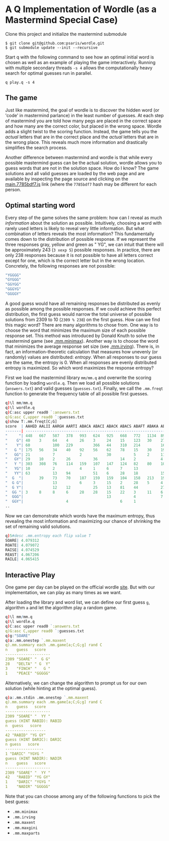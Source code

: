 # A Q Implementation of Wordle (as a Mastermind Special Case)

Clone this project and initialize the mastermind submodule

```
$ git clone git@github.com:psaris/wordle.git
$ git submodule update --init --recursive
```

Start q with the following command to see how an optimal initial word
is chosen as well as an example of playing the game interactively.
Running with multiple secondary threads `-s 4` allows the
computationally heavy search for optimal guesses run in parallel.

`q play.q -s 4`

## The game

Just like mastermind, the goal of wordle is to discover the hidden
word (or 'code' in mastermind parlance) in the least number of
guesses. At each step of mastermind you are told how many pegs are
placed in the correct space and how many are the correct color, but
placed in the wrong space. Wordle adds a slight twist to the scoring
function. Instead, the game tells you the *actual* letters that are in
the correct place and the *actual* letters that are in the wrong
place. This reveals much more information and drastically simplifies
the search process.

Another difference between mastermind and wordle is that while every
possible mastermind guess can be the actual solution, wordle allows
you to guess words that are not in the solution space. How do I know?
The game solutions and all valid guesses are loaded by the web page
and are available by inspecting the page source and clicking on the
[main.7785bdf7.js][main] link (where the `7785bdf7` hash may be
different for each person.

[main]:https://www.nytimes.com/games/wordle/main.7785bdf7.js

## Optimal starting word

Every step of the game solves the same problem: how can I reveal as
much *information* about the solution as possible. Intuitively,
choosing a word with rarely used letters is likely to reveal very
little information. But what combination of letters reveals the most
information? This fundamentally comes down to the distribution of
possible response. If we represent the three responses gray, yellow
and green as " YG", we can intuit that there will be approximately 243
(`3 xexp 5`) possible responses. In practice, there are only 238
responses because it is not possible to have all letters correct
except for one, which is the correct letter but in the wrong location.
Concretely, the following responses are not possible:

```q
"YGGGG"
"GYGGG"
"GGYGG"
"GGGYG"
"GGGGY"
```

A good guess would have all remaining responses be distributed as
evenly as possible among the possible responses. If we could achieve
this perfect distribution, the first guess would narrow the total
universe of possible solutions from 2309 to 10 (`2309 % 238`) on the
first guess. How can we find this magic word? There are many
algorithms to chose from. One way is to choose the word that minimizes
the maximum size of each possible response set. This method was
introduced by Donald Knuth to solve the mastermind game (see
[.mm.minimax][minimax]). Another way is to choose the word that
minimizes the average response set size (see
[.mm.irving][irving]). There is, in fact, an information-theoretic
calculation that measures how unevenly (or randomly) values are
distributed: *entropy*. When all responses to our guess are the same,
the entropy is 0. When all responses are evenly distributed entropy is
maximized. So which word maximizes the response entropy?

[minimax]:https://github.com/psaris/mm/blob/6f647a2d6835638ede14cd948882ffba6930058c/mm.q#L31
[irving]:https://github.com/psaris/mm/blob/6f647a2d6835638ede14cd948882ffba6930058c/mm.q#L32

First we load the mastermind library `mm/mm.q` and overwrite the
scoring function by loading `wordle.q`.  Then we load all possible
solutions (`answers.txt`) and valid guesses (`guesses.txt`). Finally,
we call the `.mm.freqt` function to generate the frequency table of
all possible first guesses.

```q
q)\l mm/mm.q
q)\l wordle.q
q)C:asc upper read0 `:answers.txt
q)G:asc C,upper read0 `:guesses.txt
q)show T:.mm.freqt[C;G]
score  | AAHED AALII AARGH AARTI ABACA ABACI ABACK ABACS ABAFT ABAKA ABAMP ABAND ABASE ABASH ABAS..
-------| ----------------------------------------------------------------------------------------..
"     "| 448   667   587   378   993   624   925   668   772   1134  896   753   422   702   805 ..
"    G"| 40    3     64    4     26    3     24    15    123   30    27    49    151   66    34  ..
"    Y"| 60          100   229         366   44    310   214         164   124   297   102   31  ..
"   G "| 175   56    34    40    92    56    62    78    15    30    19    87    45    72    92  ..
"   GG"| 21          7           2           30          5     2     11    12    33    10    3   ..
"   GY"| 29    10    2     26          36          14    2           4     6     17    13        ..
"   Y "| 303   308   76    114   159   107   147   124   82    80    108   184   158   235   237 ..
"   YG"| 10          2           4     1     6     7     13                5     49    5     23  ..
"   YY"| 63          13    94          51    6     28    18          15    24    72    39    19  ..
"  G  "|       39    73    70    187   159   159   104   158   213   195   180   80    117   124 ..
"  G G"|             13          6     3     15    2     28    5     4     9     38    11    18  ..
"  G Y"|             12    12          25    13    81    44          27    17    31    21    7   ..
"  GG "| 3     8     8     6     28    28    15    22    3     11    6     25    23    19    32  ..
"  GGG"|                                     13          4           7     3     6     11    1   ..
"  GGY"|                   4                       6     1                 1     4     3         ..
..
```

Now we can demonstrate which words have the maximum entropy, thus
revealing the most information and maximizing our chance of shrinking
the set of remaining valid solutions.

```q
q)5#desc .mm.entropy each flip value T
SOARE| 4.079312
ROATE| 4.079072
RAISE| 4.074529
REAST| 4.067206
RAILE| 4.065415
```

## Interactive Play

One game per day can be played on the official wordle
[site][wordle]. But with our implementation, we can play as many times
as we want.

[wordle]:https://www.nytimes.com/games/wordle/index.html

After loading the library and word list, we can define our first guess
`g`, algorithm `a` and let the algorithm play a random game.

```q
q)\l mm/mm.q
q)\l wordle.q
q)C:asc upper read0 `:answers.txt
q)G:asc C,upper read0 `:guesses.txt
q)g:"SOARE"
q)a:.mm.onestep `.mm.maxent
q).mm.summary each .mm.game[a;C;G;g] rand C
n    guess   score  
--------------------
2309 "SOARE" "  G G"
28   "DELTA" " G  Y"
3    "FINCH" "   G "
1    "PEACE" "GGGGG"
```

Alternatively, we can change the algorithm to prompt us for our own
solution (while hinting at the optimal guess).

```q
q)a:.mm.stdin .mm.onestep `.mm.maxent
q).mm.summary each .mm.game[a;C;G;g] rand C
n    guess   score  
--------------------
2309 "SOARE" "  YY "
guess (HINT RABID): RABID
n  guess   score  
------------------
42 "RABID" "YG GY"
guess (HINT DARIC): DARIC
n guess   score  
-----------------
1 "DARIC" "YGYG "
guess (HINT NADIR): NADIR
n    guess   score  
--------------------
2309 "SOARE" "  YY "
42   "RABID" "YG GY"
1    "DARIC" "YGYG "
1    "NADIR" "GGGGG"
```

Note that you can choose among any of the following functions to pick
the best guess:
- `.mm.minimax`
- `.mm.irving`
- `.mm.maxent`
- `.mm.maxgini`
- `.mm.maxparts`

